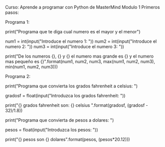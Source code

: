 Curso: Aprende a programar con Python de MasterMind Modulo 1 Primeros pasos:

Programa 1:

print("Programa que te diga cual numero es el mayor y el menor")

num1 = int(input("Introduce el numero 1: ")) num2 = int(input("Introduce el numero 2: ")) num3 = int(input("Introduce el numero 3: "))

print("De los numeros {}, {} y {} el numero mas grande es {} y el numero mas pequeño es {}".format(num1, num2, num3, max(num1, num2, num3), min(num1, num2, num3)))

Programa 2:

print("Programa que convierta los grados fahrenheit a celsius: ")

gradosf = float(input("Introduzca los grados fahrenheit: "))

print("{} grados fahrenheit son: {} celsius ".format(gradosf, (gradosf - 32)/1.8))

print("Programa que convierta de pesos a dolares: ")

pesos = float(input("Introduzca los pesos: "))

print("{} pesos son {} dolares".format(pesos, (pesos*20.12)))
